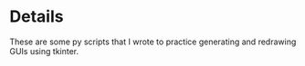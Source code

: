 # Details
These are some py scripts that I wrote to practice generating and redrawing GUIs using tkinter. 